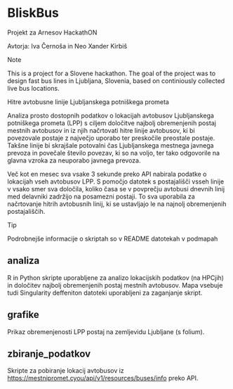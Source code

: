 # BliskBus

Projekt za Arnesov HackathON

Avtorja: Iva Černoša in Neo Xander Kirbiš

> [!NOTE]
> This is a project for a Slovene hackathon. The goal of the project was to design fast bus lines in Ljubljana, Slovenia, based on continiously collected live bus locations. 


Hitre avtobusne linije Ljubljanskega potniškega prometa

Analiza prosto dostopnih podatkov o lokacijah avtobusov Ljubljanskega potniškega prometa (LPP) s ciljem določitve najbolj obremenjenih postaj mestnih avtobusov in iz njih načrtovati hitre linije avtobusov, ki bi povezovale postaje z največjo uporabo ter preskočile preostale postaje. Takšne linije bi skrajšale potovalni čas Ljubljanskega mestnega javnega prevoza in povečale število povezav, ki so na voljo, ter tako odgovorile na glavna vzroka za neuporabo javnega prevoza.

Več kot en mesec sva vsake 3 sekunde preko API nabirala podatke o lokacijah vseh avtobusov LPP. S pomočjo datotek s postajališči vsseh linije v vsako smer sva določila, koliko časa se v povprečju avtobusi dnevnih linij med delavniki zadržijo na posamezni postaji. To sva uporabila za načrtovanje hitrih avtobusnih linij, ki se ustavljajo le na najnolj obremenjenih postajališčih.


> [!TIP]
> Podrobnejše informacije o skriptah so v README datotekah v podmapah

## analiza

R in Python skripte uporabljene za analizo lokacijskih podatkov (na HPCjih) in določitev najbolj obremenjenih postaj mestnih avtobusov. Mapa vsebuje tudi Singularity deffeniton datoteki uporabljeni za zaganjanje skript. 	

## grafike

Prikaz obremenjenosti LPP postaj na zemljevidu Ljubljane (s folium).	

## zbiranje_podatkov

Skripte za pobiranje lokacij avtobusov iz https://mestnipromet.cyou/api/v1/resources/buses/info preko API.	



